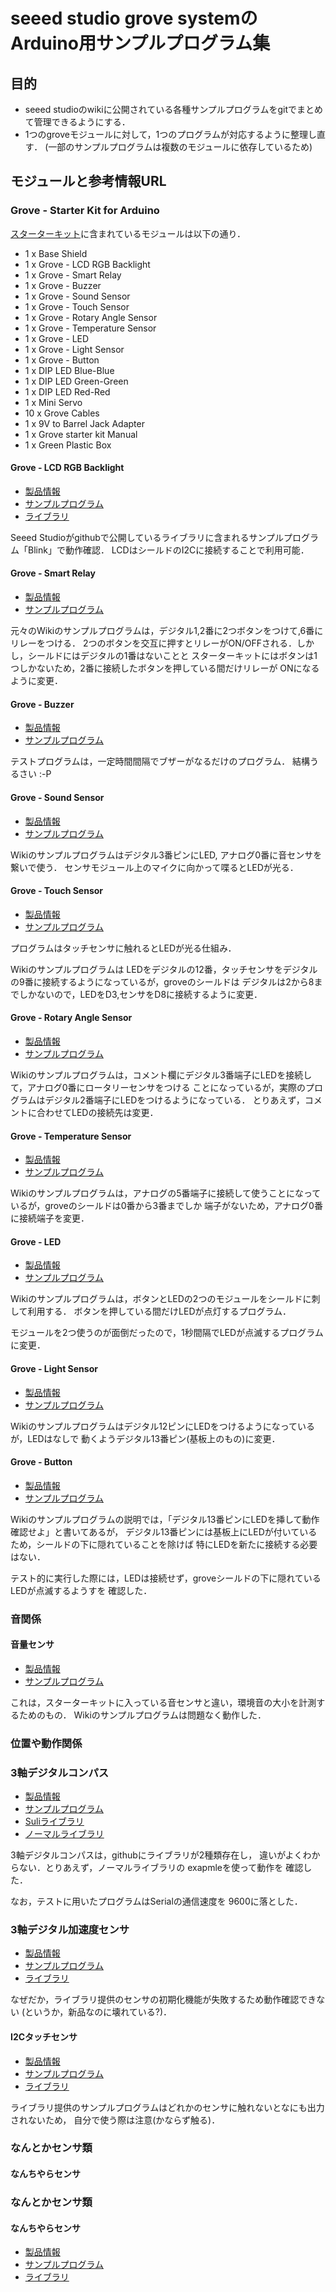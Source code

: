 # seeed studio grove systemのArduino用サンプルプログラム集


## 目的
* seeed studioのwikiに公開されている各種サンプルプログラムをgitでまとめて管理できるようにする．
* 1つのgroveモジュールに対して，1つのプログラムが対応するように整理し直す． (一部のサンプルプログラムは複数のモジュールに依存しているため)


## モジュールと参考情報URL


### Grove - Starter Kit for Arduino
[スターターキット](http://www.seeedstudio.com/depot/Grove-Starter-Kit-V3-p-1855.html "スターターキット")に含まれているモジュールは以下の通り．

* 1 x Base Shield
* 1 x Grove - LCD RGB Backlight
* 1 x Grove - Smart Relay
* 1 x Grove - Buzzer
* 1 x Grove - Sound Sensor
* 1 x Grove - Touch Sensor
* 1 x Grove - Rotary Angle Sensor
* 1 x Grove - Temperature Sensor
* 1 x Grove - LED
* 1 x Grove - Light Sensor
* 1 x Grove - Button
* 1 x DIP LED Blue-Blue
* 1 x DIP LED Green-Green
* 1 x DIP LED Red-Red
* 1 x Mini Servo
* 10 x Grove Cables
* 1 x 9V to Barrel Jack Adapter
* 1 x Grove starter kit Manual
* 1 x Green Plastic Box

#### Grove - LCD RGB Backlight
* [製品情報](http://www.seeedstudio.com/depot/Grove-LCD-RGB-Backlight-p-1643.html?cPath=34_36 "製品情報")
* [サンプルプログラム](http://www.seeedstudio.com/wiki/Grove\_-\_LCD\_RGB\_Backlight "サンプルプログラム")
* [ライブラリ](https://github.com/Seeed-Studio/Grove\_LCD\_RGB\_Backlight "ライブラリ")

Seeed Studioがgithubで公開しているライブラリに含まれるサンプルプログラム「Blink」で動作確認．
LCDはシールドのI2Cに接続することで利用可能．

#### Grove - Smart Relay
* [製品情報](http://www.seeedstudio.com/depot/grove-relay-p-769.html?cPath=156\_160 "製品情報")
* [サンプルプログラム](http://www.seeedstudio.com/wiki/Grove\_-\_Relay "サンプルプログラム")

元々のWikiのサンプルプログラムは，デジタル1,2番に2つボタンをつけて,6番にリレーをつける．
2つのボタンを交互に押すとリレーがON/OFFされる．しかし，シールドにはデジタルの1番はないことと
スターターキットにはボタンは1つしかないため，2番に接続したボタンを押している間だけリレーが
ONになるように変更．

#### Grove - Buzzer
* [製品情報](http://www.seeedstudio.com/depot/grove-buzzer-p-768.html?cPath=156\_159 "製品情報")
* [サンプルプログラム](http://www.seeedstudio.com/wiki/Grove\_-\_Buzzer "サンプルプログラム")

テストプログラムは，一定時間間隔でブザーがなるだけのプログラム．
結構うるさい :-P

#### Grove - Sound Sensor
* [製品情報](http://www.seeedstudio.com/depot/grove-sound-sensor-p-752.html?cPath=144\_148 "製品情報")
* [サンプルプログラム](http://www.seeedstudio.com/wiki/index.php?title=Twig\_-\_Sound\_Sensor "サンプルプログラム")

Wikiのサンプルプログラムはデジタル3番ピンにLED, アナログ0番に音センサを繋いで使う．
センサモジュール上のマイクに向かって喋るとLEDが光る．

#### Grove - Touch Sensor
* [製品情報](http://www.seeedstudio.com/depot/grove-touch-sensor-p-747.html?cPath=156\_160 "製品情報")
* [サンプルプログラム](http://www.seeedstudio.com/wiki/index.php?title=Twig\_-\_Touch\_Sensor "サンプルプログラム")

プログラムはタッチセンサに触れるとLEDが光る仕組み．

Wikiのサンプルプログラムは
LEDをデジタルの12番，タッチセンサをデジタルの9番に接続するようになっているが，groveのシールドは
デジタルは2から8までしかないので，LEDをD3,センサをD8に接続するように変更．

#### Grove - Rotary Angle Sensor
* [製品情報](http://www.seeedstudio.com/depot/grove-rotary-angle-sensor-p-p-1242.html?cPath=156\_160 "製品情報")
* [サンプルプログラム](http://www.seeedstudio.com/wiki/Grove\_-\_Rotary\_Angle\_Sensor "サンプルプログラム")

Wikiのサンプルプログラムは，コメント欄にデジタル3番端子にLEDを接続して，アナログ0番にロータリーセンサをつける
ことになっているが，実際のプログラムはデジタル2番端子にLEDをつけるようになっている．
とりあえず，コメントに合わせてLEDの接続先は変更．

#### Grove - Temperature Sensor
* [製品情報](http://www.seeedstudio.com/depot/grove-temperature-sensor-p-774.html?cPath=144\_147 "製品情報")
* [サンプルプログラム](http://www.seeedstudio.com/wiki/Grove\_-\_Temperature\_Sensor\_V1.2 "サンプルプログラム")

Wikiのサンプルプログラムは，アナログの5番端子に接続して使うことになっているが，groveのシールドは0番から3番までしか
端子がないため，アナログ0番に接続端子を変更．

#### Grove - LED
* [製品情報](http://www.seeedstudio.com/depot/Grove-LED-p-767.html?cPath=81\_35 "製品情報")
* [サンプルプログラム](http://www.seeedstudio.com/wiki/index.php?title=GROVE\_-\_Starter\_Kit\_v1.1b#Grove\_-\_LED "サンプルプログラム")

Wikiのサンプルプログラムは，ボタンとLEDの2つのモジュールをシールドに刺して利用する．
ボタンを押している間だけLEDが点灯するプログラム．

モジュールを2つ使うのが面倒だったので，1秒間隔でLEDが点滅するプログラムに変更．

#### Grove - Light Sensor
* [製品情報](http://www.seeedstudio.com/depot/Grove-Light-Sensor-p-746.html?cPath=25\_27 "製品情報")
* [サンプルプログラム](http://www.seeedstudio.com/wiki/Grove\_-\_Light\_Sensor "サンプルプログラム")

Wikiのサンプルプログラムはデジタル12ピンにLEDをつけるようになっているが，LEDはなしで
動くようデジタル13番ピン(基板上のもの)に変更．

#### Grove - Button
* [製品情報](http://www.seeedstudio.com/depot/grove-button-p-766.html?cPath=156\_160 "製品情報")
* [サンプルプログラム](http://www.seeedstudio.com/wiki/Grove\_-\_Button "サンプルプログラム")

Wikiのサンプルプログラムの説明では，「デジタル13番ピンにLEDを挿して動作確認せよ」と書いてあるが，
デジタル13番ピンには基板上にLEDが付いているため，シールドの下に隠れていることを除けば
特にLEDを新たに接続する必要はない．

テスト的に実行した際には，LEDは接続せず，groveシールドの下に隠れているLEDが点滅するようすを
確認した．


### 音関係

#### 音量センサ
* [製品情報](http://www.seeedstudio.com/depot/Grove-Loudness-Sensor-p-1382.html "製品情報")
* [サンプルプログラム](http://www.seeedstudio.com/wiki/Grove_-_Loudness_Sensor "サンプルプログラム")

これは，スターターキットに入っている音センサと違い，環境音の大小を計測するためのもの．
Wikiのサンプルプログラムは問題なく動作した．

### 位置や動作関係

### 3軸デジタルコンパス
* [製品情報](http://www.seeedstudio.com/depot/Grove-3Axis-Digital-Compass-p-759.html "製品情報")
* [サンプルプログラム](http://www.seeedstudio.com/wiki/Grove_-_3-Axis_Compass_V1.0 "サンプルプログラム")
* [Suliライブラリ](https://github.com/Seeed-Studio/Digital_Compass_Suli "Suliライブラリ")
* [ノーマルライブラリ](https://github.com/Seeed-Studio/Grove_3Axis_Digital_Compass "ノーマルライブラリ")

3軸デジタルコンパスは，githubにライブラリが2種類存在し，
違いがよくわからない．とりあえず，ノーマルライブラリの
exapmleを使って動作を
確認した．

なお，テストに用いたプログラムはSerialの通信速度を
9600に落とした．

### 3軸デジタル加速度センサ
* [製品情報](http://www.seeedstudio.com/depot/Grove-3Axis-Digital-Accelerometer400g-p-1897.html?cPath=25\_132 "製品情報")
* [サンプルプログラム](http://www.seeedstudio.com/wiki/Grove\_-\_3-Axis\_Digital\_Accelerometer "サンプルプログラム")
* [ライブラリ](https://github.com/Seeed-Studio/Accelerometer\_H3LIS331DL "ライブラリ")

なぜだか，ライブラリ提供のセンサの初期化機能が失敗するため動作確認できない
(というか，新品なのに壊れている?)．


#### I2Cタッチセンサ
* [製品情報](http://www.seeedstudio.com/depot/Grove-I2C-Touch-Sensor-p-840.html "製品情報")
* [サンプルプログラム](http://www.seeedstudio.com/wiki/Grove\_-\_I2C\_Touch\_Sensor "サンプルプログラム")
* [ライブラリ](https://github.com/Seeed-Studio/Grove\_I2C\_Touch\_Sensor "ライブラリ")

ライブラリ提供のサンプルプログラムはどれかのセンサに触れないとなにも出力されないため，
自分で使う際は注意(かならず触る)．

### なんとかセンサ類
#### なんちやらセンサ

### なんとかセンサ類
#### なんちやらセンサ


* [製品情報](
"製品情報")
* [サンプルプログラム](
"サンプルプログラム")
* [ライブラリ](
"ライブラリ")




